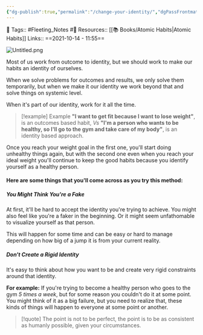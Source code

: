 ```yaml
---
{"dg-publish":true,"permalink":"/change-your-identity/","dgPassFrontmatter":true,"noteIcon":"3","created":"2023-11-14T21:08:40.272+05:30","updated":"2023-12-28T22:09:34.681+05:30"}
---
```


🧶 Tags:: #Fleeting_Notes #🌿 
Resources:: [[📚 Books/Atomic Habits\|Atomic Habits]]
Links::
==2021-10-14 - 11:55==

![Untitled.png](/img/user/%F0%9F%9B%A2%EF%B8%8F%20Resources/%F0%9F%93%81%20Files/%F0%9F%93%B8Images/Untitled.png)

Most of us work from outcome to identity, but we should work to make our habits an identity of ourselves.

When we solve problems for outcomes and results, we only solve them temporarily, but when we make it our identity we work beyond that and solve things on systemic level.

When it's part of our identity, work for it all the time.

> [!example] Example
> **"I want to get fit because I want to lose weight"**, is an outcomes based habit, *Vs* **"I'm a person who wants to be healthy, so I'll go to the gym and take care of my body"**, is an identity based approach.

Once you reach your weight goal in the first one, you'll start doing unhealthy things again, but with the second one even when you reach your ideal weight you'll continue to keep the good habits because you identify yourself as a healthy person.

#### Here are some things that you'll come across as you try this method:
##### You Might Think You're a Fake
At first, it'll be hard to accept the identity you're trying to achieve. You might also feel like you're a faker in the beginning. Or it might seem unfathomable to visualize yourself as that person.

This will happen for some time and can be easy or hard to manage depending on how big of a jump it is from your current reality.

##### Don't Create a Rigid Identity
It's easy to think about how you want to be and create very rigid constraints around that identity.

**For example:** If you're trying to become a healthy person who goes to the gym *5 times a week*, but for some reason you couldn't do it at some point. You might think of it as a big failure, but you need to realize that, these kinds of things will happen to everyone at some point or another.

> [!quote] The point is not to be perfect, the point is to be as consistent as humanly possible, given your circumstances.